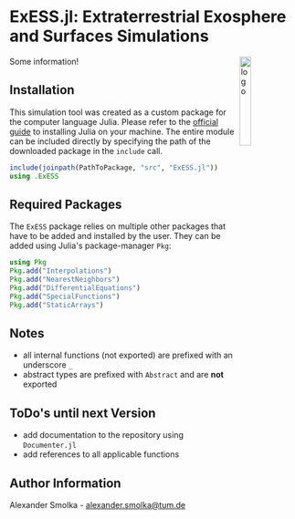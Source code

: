 # ExESS.jl: Extraterrestrial Exosphere and Surfaces Simulations 

<img src='res/exess_logo.svg' alt="logo" align="right" width = "20%" height="20%">

Some information!


## Installation

This simulation tool was created as a custom package for the computer language Julia. Please refer to the [official guide](https://julialang.org/downloads/platform/) to installing Julia on your machine. The entire module can be included directly by specifying the path of the downloaded package in the `include` call.
```julia
include(joinpath(PathToPackage, "src", "ExESS.jl"))
using .ExESS
```


## Required Packages

The `ExESS` package relies on multiple other packages that have to be added and installed by the user. They can be added using Julia's package-manager `Pkg`:
```julia
using Pkg
Pkg.add("Interpolations")
Pkg.add("NearestNeighbors")
Pkg.add("DifferentialEquations")
Pkg.add("SpecialFunctions")
Pkg.add("StaticArrays")
```


## Notes

* all internal functions (not exported) are prefixed with an underscore `_`
* abstract types are prefixed with `Abstract` and are **not** exported


## ToDo's until next Version

- add documentation to the repository using `Documenter.jl`
- add references to all applicable functions


## Author Information

Alexander Smolka - [alexander.smolka@tum.de](mailto:a.smolka@tum.de)
